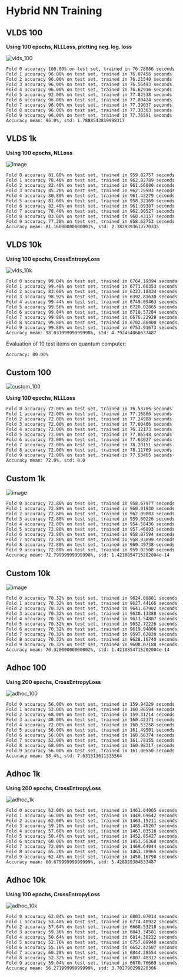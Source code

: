 # Hybrid NN Training

## VLDS 100

**Using 100 epochs, NLLLoss, plotting neg. log. loss**

![vlds_100](https://user-images.githubusercontent.com/8350985/212035722-fd110431-7761-4cd3-9a8a-bcbeacd17526.png)

```
Fold 0 accuracy 100.00% on test set, trained in 76.78086 seconds
Fold 1 accuracy 96.00% on test set, trained in 76.07456 seconds
Fold 2 accuracy 96.00% on test set, trained in 76.21540 seconds
Fold 3 accuracy 96.00% on test set, trained in 76.56493 seconds
Fold 4 accuracy 96.00% on test set, trained in 76.62916 seconds
Fold 5 accuracy 92.00% on test set, trained in 77.82518 seconds
Fold 6 accuracy 96.00% on test set, trained in 77.80424 seconds
Fold 7 accuracy 96.00% on test set, trained in 77.39037 seconds
Fold 8 accuracy 96.00% on test set, trained in 77.30363 seconds
Fold 9 accuracy 96.00% on test set, trained in 77.76591 seconds
Accuracy mean: 96.0%, std: 1.7888543819998317
```
 
## VLDS 1k

**Using 100 epochs, NLLoss**

![image](https://user-images.githubusercontent.com/8350985/212051796-3993bc85-8e32-4ee8-9d74-dfe52955c966.png)
```
Fold 0 accuracy 81.60% on test set, trained in 959.82757 seconds
Fold 1 accuracy 78.40% on test set, trained in 962.82789 seconds
Fold 2 accuracy 82.40% on test set, trained in 961.66080 seconds
Fold 3 accuracy 85.20% on test set, trained in 962.79903 seconds
Fold 4 accuracy 80.80% on test set, trained in 961.43279 seconds
Fold 5 accuracy 81.60% on test set, trained in 958.32169 seconds
Fold 6 accuracy 82.40% on test set, trained in 961.09307 seconds
Fold 7 accuracy 78.40% on test set, trained in 962.00527 seconds
Fold 8 accuracy 83.60% on test set, trained in 960.43157 seconds
Fold 9 accuracy 77.20% on test set, trained in 958.62753 seconds
Accuracy mean: 81.16000000000001%, std: 2.3829393613770335
```

## VLDS 10k

**Using 100 epochs, CrossEntropyLoss**

![vlds_10k](https://user-images.githubusercontent.com/8350985/212074378-66191150-5468-4036-b5d7-7c46fc20642d.png)

```
Fold 0 accuracy 99.84% on test set, trained in 6764.19394 seconds
Fold 1 accuracy 99.48% on test set, trained in 6771.66353 seconds
Fold 2 accuracy 83.68% on test set, trained in 6323.10434 seconds
Fold 3 accuracy 98.92% on test set, trained in 6392.81630 seconds
Fold 4 accuracy 99.44% on test set, trained in 6749.09463 seconds
Fold 5 accuracy 99.56% on test set, trained in 6720.02865 seconds
Fold 6 accuracy 99.84% on test set, trained in 6710.57284 seconds
Fold 7 accuracy 99.88% on test set, trained in 6676.22929 seconds
Fold 8 accuracy 99.88% on test set, trained in 6702.86400 seconds
Fold 9 accuracy 99.80% on test set, trained in 6753.91673 seconds
Accuracy mean: 98.03199999999998%, std: 4.792454068637487
```

Evaluation of 10 test items on quantum computer:

```
Accuracy: 80.00%
```

## Custom 100

![custom_100](https://user-images.githubusercontent.com/8350985/212082692-6a981168-d9b5-44c7-bfd4-266992896d93.png)

**Using 100 epochs, NLLLoss**

```
Fold 0 accuracy 72.00% on test set, trained in 76.53786 seconds
Fold 1 accuracy 72.00% on test set, trained in 77.16866 seconds
Fold 2 accuracy 72.00% on test set, trained in 77.24908 seconds
Fold 3 accuracy 72.00% on test set, trained in 77.00466 seconds
Fold 4 accuracy 72.00% on test set, trained in 76.12173 seconds
Fold 5 accuracy 72.00% on test set, trained in 77.86548 seconds
Fold 6 accuracy 72.00% on test set, trained in 77.63027 seconds
Fold 7 accuracy 72.00% on test set, trained in 78.20151 seconds
Fold 8 accuracy 72.00% on test set, trained in 78.11769 seconds
Fold 9 accuracy 72.00% on test set, trained in 77.53465 seconds
Accuracy mean: 72.0%, std: 0.0
```

## Custom 1k

![image](https://user-images.githubusercontent.com/8350985/212058558-fa59d12b-1a44-4cef-abf7-c6214cc6e20a.png)

```
Fold 0 accuracy 72.80% on test set, trained in 958.67977 seconds
Fold 1 accuracy 72.80% on test set, trained in 960.01930 seconds
Fold 2 accuracy 72.80% on test set, trained in 962.09803 seconds
Fold 3 accuracy 72.80% on test set, trained in 959.60226 seconds
Fold 4 accuracy 72.80% on test set, trained in 954.58436 seconds
Fold 5 accuracy 72.80% on test set, trained in 957.46893 seconds
Fold 6 accuracy 72.80% on test set, trained in 958.87594 seconds
Fold 7 accuracy 72.80% on test set, trained in 958.93899 seconds
Fold 8 accuracy 72.80% on test set, trained in 960.49738 seconds
Fold 9 accuracy 72.80% on test set, trained in 959.02508 seconds
Accuracy mean: 72.79999999999998%, std: 1.4210854715202004e-14
```

## Custom 10k

![image](https://user-images.githubusercontent.com/8350985/212105222-bb75a8a0-1242-46e7-b3be-3901381d522a.png)

```
Fold 0 accuracy 70.32% on test set, trained in 9624.00801 seconds
Fold 1 accuracy 70.32% on test set, trained in 9627.44166 seconds
Fold 2 accuracy 70.32% on test set, trained in 9641.67902 seconds
Fold 3 accuracy 70.32% on test set, trained in 9630.13388 seconds
Fold 4 accuracy 70.32% on test set, trained in 9613.54807 seconds
Fold 5 accuracy 70.32% on test set, trained in 9632.72226 seconds
Fold 6 accuracy 70.32% on test set, trained in 9619.94806 seconds
Fold 7 accuracy 70.32% on test set, trained in 9597.62820 seconds
Fold 8 accuracy 70.32% on test set, trained in 9628.16740 seconds
Fold 9 accuracy 70.32% on test set, trained in 9608.07188 seconds
Accuracy mean: 70.32000000000002%, std: 1.4210854715202004e-14
```

## Adhoc 100

**Using 200 epochs, CrossEntropyLoss**

![adhoc_100](https://user-images.githubusercontent.com/8350985/212484560-e7d14fe5-8f07-4cb4-b46e-57e446952208.png)

```
Fold 0 accuracy 56.00% on test set, trained in 159.94229 seconds
Fold 1 accuracy 52.00% on test set, trained in 160.86594 seconds
Fold 2 accuracy 68.00% on test set, trained in 159.31214 seconds
Fold 3 accuracy 48.00% on test set, trained in 160.42371 seconds
Fold 4 accuracy 72.00% on test set, trained in 160.53258 seconds
Fold 5 accuracy 56.00% on test set, trained in 161.49501 seconds
Fold 6 accuracy 56.00% on test set, trained in 160.66374 seconds
Fold 7 accuracy 52.00% on test set, trained in 161.78155 seconds
Fold 8 accuracy 68.00% on test set, trained in 160.98317 seconds
Fold 9 accuracy 56.00% on test set, trained in 161.00550 seconds
Accuracy mean: 58.4%, std: 7.631513611335564
```

## Adhoc 1k

**Using 200 epochs, CrossEntropyLoss**

![adhoc_1k](https://user-images.githubusercontent.com/8350985/212488825-31b6575e-430b-4496-8d8b-5105112b1ea4.png)

```
Fold 0 accuracy 62.00% on test set, trained in 1461.04065 seconds
Fold 1 accuracy 56.00% on test set, trained in 1449.69642 seconds
Fold 2 accuracy 62.00% on test set, trained in 1463.15211 seconds
Fold 3 accuracy 59.20% on test set, trained in 1465.40207 seconds
Fold 4 accuracy 57.60% on test set, trained in 1467.03516 seconds
Fold 5 accuracy 50.40% on test set, trained in 1452.85427 seconds
Fold 6 accuracy 60.00% on test set, trained in 1453.56368 seconds
Fold 7 accuracy 72.00% on test set, trained in 1469.64044 seconds
Fold 8 accuracy 65.20% on test set, trained in 1463.38965 seconds
Fold 9 accuracy 62.40% on test set, trained in 1450.16790 seconds
Accuracy mean: 60.67999999999999%, std: 5.428959384633487
```

## Adhoc 10k

**Using 100 epochs, CrossEntropyLoss**

![adhoc_10k](https://user-images.githubusercontent.com/8350985/212172131-9e747a30-40da-4032-9e9a-7ea642b87b1b.png)

```
Fold 0 accuracy 62.04% on test set, trained in 6803.07014 seconds
Fold 1 accuracy 53.48% on test set, trained in 6774.40922 seconds
Fold 2 accuracy 57.64% on test set, trained in 6668.53218 seconds
Fold 3 accuracy 59.36% on test set, trained in 6843.34581 seconds
Fold 4 accuracy 50.64% on test set, trained in 6814.30222 seconds
Fold 5 accuracy 52.76% on test set, trained in 6757.89940 seconds
Fold 6 accuracy 55.16% on test set, trained in 6652.42507 seconds
Fold 7 accuracy 60.28% on test set, trained in 6844.28554 seconds
Fold 8 accuracy 52.32% on test set, trained in 6807.48312 seconds
Fold 9 accuracy 59.04% on test set, trained in 6670.76669 seconds
Accuracy mean: 56.27199999999999%, std: 3.702790299220306
```
